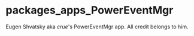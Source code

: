 packages_apps_PowerEventMgr
===========================
Eugen Shvatsky aka _crue_'s PowerEventMgr app. All credit belongs to him.
